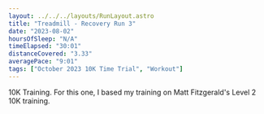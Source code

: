 ```yaml
---
layout: ../../../layouts/RunLayout.astro
title: "Treadmill - Recovery Run 3"
date: "2023-08-02"
hoursOfSleep: "N/A"
timeElapsed: "30:01"
distanceCovered: "3.33"
averagePace: "9:01"
tags: ["October 2023 10K Time Trial", "Workout"]
---
```


10K Training. For this one, I based my training on Matt Fitzgerald's Level 2 10K training.
